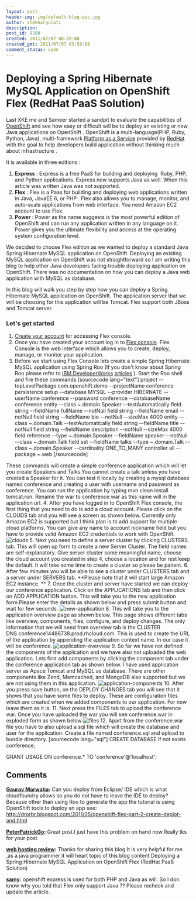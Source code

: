 ```yaml
---
layout: post
header-img: img/default-blog-pic.jpg
author: shekhargulati
description: 
post_id: 9280
created: 2011/07/07 08:59:08
created_gmt: 2011/07/07 03:59:08
comment_status: open
---
```


# Deploying a Spring Hibernate MySQL Application on OpenShift Flex (RedHat PaaS Solution) 

Last XKE me and Sameer started a sandpit to evaluate the capabilities of [OpenShift][1] and see how easy or difficult will be to deploy an existing or new Java applications on OpenShift . OpenShift is a multi-language(PHP, Ruby, Python, Java), multi-framework [Platform as a Service][2] provided by [RedHat][3] with the goal to help developers build application without thinking much about infrastructure .

It is available in three editions : 

  1. **Express** : Express is a free PaaS for building and deploying  Ruby, PHP, and Python applications. Express now supports Java as well. When this article was written Java was not supported.
  2. **Flex** : Flex is a Paas for building and deploying web applications written in Java, JavaEE 6, or PHP . Flex also allows you to manage, monitor, and auto-scale applications from web interface. You need Amazon EC2 account to use Flex.
  3. **Power** : Power as the name suggests is the most powerful edition of OpenShift and can run any application written in any language on it. Power gives you the ultimate flexibility and access at the operating system configuration level.

We decided to choose Flex edition as we wanted to deploy a standard Java Spring Hibernate MySQL application on OpenShift. Deploying an existing MySQL application on OpenShift was not straightforward so I am writing this blog to help other Java developers facing trouble deploying application on OpenShift. There was no documentation on how you can deploy a Java web application with MySQL as database.

In this blog will walk you step by step how you can deploy a Spring Hibernate MySQL application on OpenShift. The application server that we will be choosing for this application will be Tomcat. Flex support both JBoss and Tomcat server.

### Let's get started

  1. [Create your account][4] for accessing Flex console.
  2. Once you have created your account log in to [Flex console][5]. Flex Console is the web interface which allows you to create, deploy, manage, or monitor your application.
  3. Before we start using Flex Console lets create a simple Spring Hibernate MySQL application using Spring Roo (If you don't know about Spring Roo please refer to [IBM DeveloperWorks][6] [articles][7] ). Start the Roo shell and fire these commands [sourcecode lang="text"] project --topLevelPackage com.openshift.demo --projectName conference persistence setup --database MYSQL --provider HIBERNATE --userName conference --password conference --databaseName conference entity --class ~.domain.Speaker --testAutomatically field string --fieldName fullName --notNull field string --fieldName email --notNull field string --fieldName bio --notNull --sizeMax 4000 entity --class ~.domain.Talk --testAutomatically field string --fieldName title --notNull field string --fieldName description --notNull --sizeMax 4000 field reference --type ~.domain.Speaker --fieldName speaker --notNull --class ~.domain.Talk field set --fieldName talks --type ~.domain.Talk --class ~.domain.Speaker --cardinality ONE_TO_MANY controller all --package ~.web [/sourcecode]

These commands will create a simple conference application which will let you create Speakers and Talks.You cannot create a talk unless you have created a Speaker for it. You can test it locally by creating a mysql database named conference and creating a user with username and password as conference. You can run the application by typing mvn clean install tomcat:run. Rename the war to conference.war as this name will in the application url.
  4. After you have logged in to OpenShift Flex console, the first thing that you need to do is add a cloud account. Please click on the CLOUDS tab and you will see a screen as shown below. Currently only Amazon EC2 is supported but I think plan is to add support for multiple cloud platforms. You can give any name to account nickname field but you have to provide valid Amazon EC2 credentials to work with OpenShift. ![][8]
  5. Next you need to define a server cluster by clicking CLUSTERS tab. This will open up form to create a new Server Cluster. The field names are self-explanatory. Give server cluster some meaningful name, choose the cloud account you created in step 4, choose a location and for rest keep the default. It will take some time to create a cluster so please be patient.
  6. After few minutes you will be able to see a cluster under CLUSTERS tab and a server under SERVERS tab. **Please note that it will start large Amazon EC2 instance. **
  7. Once the cluster and server have started we can deploy our conference application. Click on the APPLICATIONS tab and then click on ADD APPLICATION button. This will take you to the new application form.Please enter the details as shown below and press submit button and wait for few seconds. ![][9]
  8. This will take you to the application overview page as shown below. This page shows different tabs like overview, components, files, configure, and deploy changes. The only information that we will need from overview tab is the CLUSTER DNS conference14486738.prod.rhcloud.com. This is used to create the URL of the application by appending the application context name. In our case it will be conference. ![][10]
  9. So far we have not defined the components of the application and we have also not uploaded the web application. Lets first add components by clicking the component tab under the conference application tab as shown below. I have used application server as Apace Tomcat and MySQL as database. There are other components like Zend, Memcached, and MongoDB also supported but we are not using them in this application. ![][11]
  10. After you press save button, on the DEPLOY CHANGES tab you will see that it shows that you have some files to deploy. These are configuration files which are created when we added components to our application. For now leave them as it is.
  11. Next press the FILES tab to upload the conference war. Once you have uploaded the war you will see conference.war in exploded form as shown below ![][12]
  12. Apart from the conference.war file you have to also upload a sql file which will create the database and user for the application. Create a file named conference.sql and upload to bundle directory. [sourcecode lang="sql"] CREATE DATABASE if not exists conference;

GRANT USAGE ON conference.* TO 'conference'@'localhost';

   [1]: https://openshift.redhat.com/app/
   [2]: http://en.wikipedia.org/wiki/Platform_as_a_service
   [3]: http://www.redhat.com/
   [4]: https://openshift.redhat.com/app/user/new/flex
   [5]: https://openshift.redhat.com/flex/flex/index.html
   [6]: http://www.ibm.com/developerworks/java/library/os-springroo1/?ca=drs-
   [7]: http://www.ibm.com/developerworks/java/library/os-springroo2/?ca=drs-
   [8]: http://whyjava.files.wordpress.com/2011/07/clouds.png?w=294 (clouds)
   [9]: http://whyjava.files.wordpress.com/2011/07/new-application.png?w=221 (new-application)
   [10]: http://whyjava.files.wordpress.com/2011/07/application-overview.png?w=300 (application-overview)
   [11]: http://whyjava.files.wordpress.com/2011/07/application-components.png?w=300 (application-components)
   [12]: http://whyjava.files.wordpress.com/2011/07/files.png?w=300 (files)

## Comments

**[Gaurav Marwaha](#5720 "2011-07-15 21:07:27"):** Can you deploy from Eclipse/ IDE which is what cloudfoundry allows so you do not have to leave the IDE to deploy? Because other than using Roo to generate the app the tutorial is using OpenShift tools to deploy an app see: http://drorbr.blogspot.com/2011/05/openshift-flex-part-2-create-deplot-and.html

**[PeterPatrickGo](#5682 "2011-07-07 14:32:31"):** Great post.I just have this problem on hand now.Really tks for your post

**[web hosting review](#5705 "2011-07-11 10:15:33"):** Thanks for sharing this blog It is very helpful for me ,as a java programmer it will heart topic of this blog content Deploying a Spring Hibernate MySQL Application on OpenShift Flex (RedHat PaaS Solution)

**[samy](#6001 "2011-10-09 20:40:44"):** openshift express is used for both PHP and Java as will. So I don know why you told that Flex only support Java ?? Please recheck and update the article.

